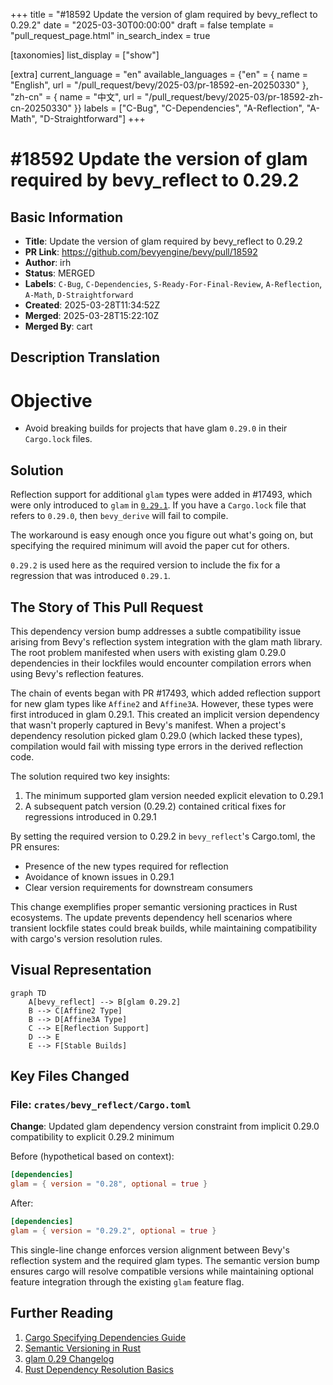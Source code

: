 +++
title = "#18592 Update the version of glam required by bevy_reflect to 0.29.2"
date = "2025-03-30T00:00:00"
draft = false
template = "pull_request_page.html"
in_search_index = true

[taxonomies]
list_display = ["show"]

[extra]
current_language = "en"
available_languages = {"en" = { name = "English", url = "/pull_request/bevy/2025-03/pr-18592-en-20250330" }, "zh-cn" = { name = "中文", url = "/pull_request/bevy/2025-03/pr-18592-zh-cn-20250330" }}
labels = ["C-Bug", "C-Dependencies", "A-Reflection", "A-Math", "D-Straightforward"]
+++

# #18592 Update the version of glam required by bevy_reflect to 0.29.2

## Basic Information
- **Title**: Update the version of glam required by bevy_reflect to 0.29.2
- **PR Link**: https://github.com/bevyengine/bevy/pull/18592
- **Author**: irh
- **Status**: MERGED
- **Labels**: `C-Bug`, `C-Dependencies`, `S-Ready-For-Final-Review`, `A-Reflection`, `A-Math`, `D-Straightforward`
- **Created**: 2025-03-28T11:34:52Z
- **Merged**: 2025-03-28T15:22:10Z
- **Merged By**: cart

## Description Translation
# Objective

- Avoid breaking builds for projects that have glam `0.29.0` in their `Cargo.lock` files.

## Solution

Reflection support for additional `glam` types were added in #17493, which were only introduced to `glam` in [`0.29.1`][glam-changelog]. If you have a `Cargo.lock` file that refers to `0.29.0`, then `bevy_derive` will fail to compile.

The workaround is easy enough once you figure out what's going on, but specifying the required minimum will avoid the paper cut for others.

`0.29.2` is used here as the required version to include the fix for a regression that was introduced `0.29.1`.

[glam-changelog]: <https://github.com/bitshifter/glam-rs/blob/main/CHANGELOG.md#0291---2024-10-30>

## The Story of This Pull Request

This dependency version bump addresses a subtle compatibility issue arising from Bevy's reflection system integration with the glam math library. The root problem manifested when users with existing glam 0.29.0 dependencies in their lockfiles would encounter compilation errors when using Bevy's reflection features.

The chain of events began with PR #17493, which added reflection support for new glam types like `Affine2` and `Affine3A`. However, these types were first introduced in glam 0.29.1. This created an implicit version dependency that wasn't properly captured in Bevy's manifest. When a project's dependency resolution picked glam 0.29.0 (which lacked these types), compilation would fail with missing type errors in the derived reflection code.

The solution required two key insights:
1. The minimum supported glam version needed explicit elevation to 0.29.1
2. A subsequent patch version (0.29.2) contained critical fixes for regressions introduced in 0.29.1

By setting the required version to 0.29.2 in `bevy_reflect`'s Cargo.toml, the PR ensures:
- Presence of the new types required for reflection
- Avoidance of known issues in 0.29.1
- Clear version requirements for downstream consumers

This change exemplifies proper semantic versioning practices in Rust ecosystems. The update prevents dependency hell scenarios where transient lockfile states could break builds, while maintaining compatibility with cargo's version resolution rules.

## Visual Representation

```mermaid
graph TD
    A[bevy_reflect] --> B[glam 0.29.2]
    B --> C[Affine2 Type]
    B --> D[Affine3A Type]
    C --> E[Reflection Support]
    D --> E
    E --> F[Stable Builds]
```

## Key Files Changed

### File: `crates/bevy_reflect/Cargo.toml`
**Change**: Updated glam dependency version constraint from implicit 0.29.0 compatibility to explicit 0.29.2 minimum

Before (hypothetical based on context):
```toml
[dependencies]
glam = { version = "0.28", optional = true }
```

After:
```toml
[dependencies]
glam = { version = "0.29.2", optional = true }
```

This single-line change enforces version alignment between Bevy's reflection system and the required glam types. The semantic version bump ensures cargo will resolve compatible versions while maintaining optional feature integration through the existing `glam` feature flag.

## Further Reading
1. [Cargo Specifying Dependencies Guide](https://doc.rust-lang.org/cargo/reference/specifying-dependencies.html)
2. [Semantic Versioning in Rust](https://doc.rust-lang.org/cargo/reference/semver.html)
3. [glam 0.29 Changelog](https://github.com/bitshifter/glam-rs/blob/main/CHANGELOG.md#0291---2024-10-30)
4. [Rust Dependency Resolution Basics](https://doc.rust-lang.org/cargo/guide/resolver.html)